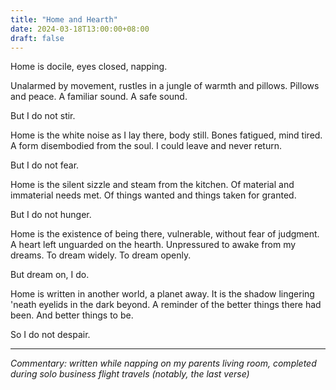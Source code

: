```yaml
---
title: "Home and Hearth"
date: 2024-03-18T13:00:00+08:00
draft: false
---
```


Home is docile, eyes closed, napping.

Unalarmed by movement, rustles in a jungle of warmth and pillows. Pillows and peace. A familiar sound. A safe sound.

But I do not stir. 

Home is the white noise as I lay there, body still. Bones fatigued, mind tired. A form disembodied from the soul. I could leave and never return.

But I do not fear. 

Home is the silent sizzle and steam from the kitchen. Of material and immaterial needs met. Of things wanted and things taken for granted. 

But I do not hunger.

Home is the existence of being there, vulnerable,  without fear of judgment. A heart left unguarded on the hearth. Unpressured to awake from my dreams. To dream widely. To dream openly. 

But dream on, I do.


Home is written in another world, a planet away. It is the shadow lingering 'neath eyelids in the dark beyond. A reminder of the better things there had been. And better things to be. 

So I do not despair.

---

*Commentary: written while napping on my parents living room, completed during solo business flight travels (notably, the last verse)*
